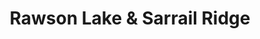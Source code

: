 ---
title: "Rawson Lake & Sarrail Ridge"
permalink: rawson-lake-sarrail-ridge
details:
- Hike: <a href="http://www.trailpeak.com/trail-Rawson-Lake-Sarrail-Ridge-near-Calgary-AB-10669">Rawson Lake & Sarrail Ridge</a>
- Distance: 11km
- Duration: 4.5 hours
- Difficulty: First half easy, second half challenging
---